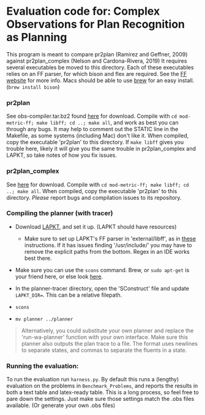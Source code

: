 

# Evaluation code for: Complex Observations for Plan Recognition as Planning

This program is meant to compare pr2plan (Ramirez and Geffner, 2009) 
against pr2plan_complex (Nelson and Cardona-Rivera, 2019) It requires several executables be moved to this directory. 
Each of these executables relies on an FF parser, for which bison and flex are required. See the [FF website](https://fai.cs.uni-saarland.de/hoffmann/ff.html) 
for more info. Macs should be able to use [brew](https://brew.sh) for an easy install. (`brew install bison`)

### pr2plan
See obs-compiler.tar.bz2 found [here](https://sites.google.com/site/prasplanning/file-cabinet) for download. 
Compile with `cd mod-metric-ff; make libff; cd ..; make all`, and work as best you can through any bugs. It may help 
to comment out the STATIC line in the Makefile, as some systems (including Mac) don't like it. When compiled,
 copy the executable 'pr2plan' to this directory. If `make libff` gives you trouble here, likely it will give you the 
 same trouble in pr2plan_complex and LAPKT, so take notes of how you fix issues.

### pr2plan_complex
See [here](https://github.com/qed-lab/Complex-Observation-Compiler) for download. Compile with 
`cd mod-metric-ff; make libff; cd ..; make all`. When compiled, copy the executable 'pr2plan' to this directory.
 _Please_ report bugs and compilation issues to its repository.

### Compiling the planner (with tracer)
 - Download [LAPKT](http://lapkt.org/index.php?title=Download), and set it up. (LAPKT should have resources) 
    - Make sure to set up LAPKT's FF parser in 'external/libff', as in [these](http://lapkt.org/index.php?title=GettingStarted)
     instructions. If it has issues finding '/usr/include/<anything>' you may have to remove the explicit paths from 
     the bottom. Regex in an IDE works best there.
 
 - Make sure you can use the `scons` command. Brew, or `sudo apt-get` is your friend here, or else look [here](https://scons.org).

- In the planner-tracer directory, open the 'SConstruct' file and update `LAPKT_DIR=`. This can be a relative filepath.

- `scons`

- `mv planner ../planner`


> Alternatively, you could substitute your own planner and replace the 'run-wa-planner' function with your own interface. 
Make sure this planner also outputs the plan trace to a file. The format uses newlines to separate states, and commas to separate the fluents in a state.


### Running the evaluation:
To run the evaluation run `harness.py`. By default this runs a (lengthy) evaluation on the problems in 
`Benchmark_Problems`, and reports the results in both a text table and latex-ready table. This is a long process,
 so feel free to pare down the settings. Just make sure those settings match the .obs files available. (Or generate your own .obs files)
